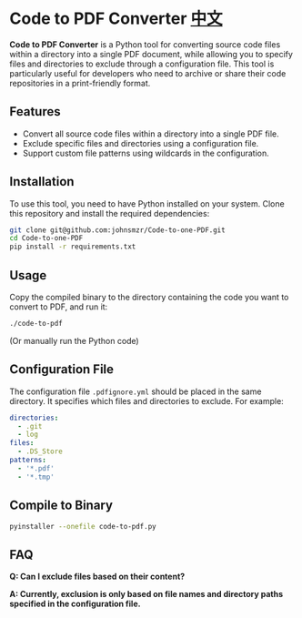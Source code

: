 # Code to PDF Converter [中文](Chinese-README.md)

**Code to PDF Converter** is a Python tool for converting source code files within a directory into a single PDF document, while allowing you to specify files and directories to exclude through a configuration file. This tool is particularly useful for developers who need to archive or share their code repositories in a print-friendly format.

## Features

- Convert all source code files within a directory into a single PDF file.
- Exclude specific files and directories using a configuration file.
- Support custom file patterns using wildcards in the configuration.

## Installation

To use this tool, you need to have Python installed on your system. Clone this repository and install the required dependencies:

```bash
git clone git@github.com:johnsmzr/Code-to-one-PDF.git 
cd Code-to-one-PDF 
pip install -r requirements.txt
```

## Usage

Copy the compiled binary to the directory containing the code you want to convert to PDF, and run it:

```bash
./code-to-pdf
```

(Or manually run the Python code)

## Configuration File

The configuration file `.pdfignore.yml` should be placed in the same directory. It specifies which files and directories to exclude. For example:

```yaml
directories:
  - .git
  - log
files:
  - .DS_Store
patterns:
  - '*.pdf'
  - '*.tmp'

```


## Compile to Binary

```bash
pyinstaller --onefile code-to-pdf.py
```

## FAQ

**Q: Can I exclude files based on their content?**

**A: Currently, exclusion is only based on file names and directory paths specified in the configuration file.**